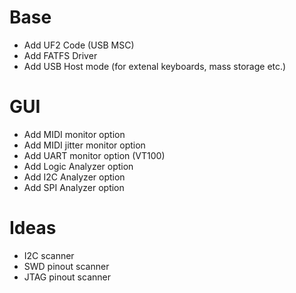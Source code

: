 # Base
* Add UF2 Code (USB MSC)
* Add FATFS Driver
* Add USB Host mode (for extenal keyboards, mass storage etc.)

# GUI
* Add MIDI monitor option
* Add MIDI jitter monitor option
* Add UART monitor option (VT100)
* Add Logic Analyzer option
* Add I2C Analyzer option
* Add SPI Analyzer option

# Ideas
* I2C scanner
* SWD pinout scanner
* JTAG pinout scanner
